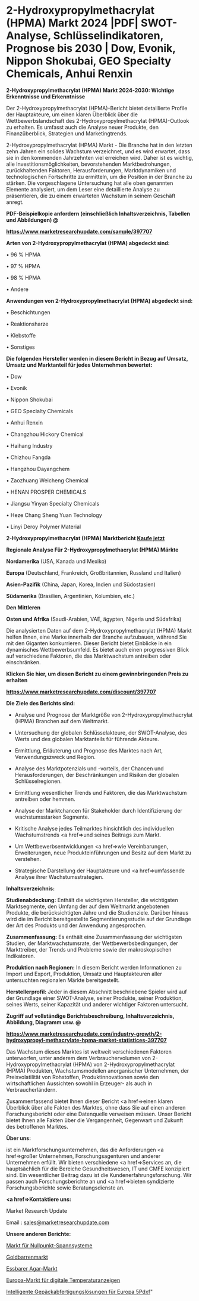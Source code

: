 # 2-Hydroxypropylmethacrylat (HPMA) Markt 2024 |PDF| SWOT-Analyse, Schlüsselindikatoren, Prognose bis 2030 | Dow, Evonik, Nippon Shokubai, GEO Specialty Chemicals, Anhui Renxin

<strong>2-Hydroxypropylmethacrylat (HPMA) Markt 2024-2030: Wichtige Erkenntnisse und Erkenntnisse</strong>

Der 2-Hydroxypropylmethacrylat (HPMA)-Bericht bietet detaillierte Profile der Hauptakteure, um einen klaren Überblick über die Wettbewerbslandschaft des 2-Hydroxypropylmethacrylat (HPMA)-Outlook zu erhalten. Es umfasst auch die Analyse neuer Produkte, den Finanzüberblick, Strategien und Marketingtrends.

2-Hydroxypropylmethacrylat (HPMA) Markt - Die Branche hat in den letzten zehn Jahren ein solides Wachstum verzeichnet, und es wird erwartet, dass sie in den kommenden Jahrzehnten viel erreichen wird. Daher ist es wichtig, alle Investitionsmöglichkeiten, bevorstehenden Marktbedrohungen, zurückhaltenden Faktoren, Herausforderungen, Marktdynamiken und technologischen Fortschritte zu ermitteln, um die Position in der Branche zu stärken. Die vorgeschlagene Untersuchung hat alle oben genannten Elemente analysiert, um dem Leser eine detaillierte Analyse zu präsentieren, die zu einem erwarteten Wachstum in seinem Geschäft anregt.



<strong><b>PDF-Beispielkopie anfordern (einschließlich Inhaltsverzeichnis, Tabellen und Abbildungen) @ </b></strong>

<strong><a href=https://www.marketresearchupdate.com/sample/397707>

<strong>https://www.marketresearchupdate.com/sample/397707</u></a></strong></strong>



<strong>Arten von 2-Hydroxypropylmethacrylat (HPMA) abgedeckt sind:</strong>

• 96 % HPMA

• 97 % HPMA

• 98 % HPMA

• Andere



<strong>Anwendungen von 2-Hydroxypropylmethacrylat (HPMA) abgedeckt sind:</strong>

• Beschichtungen

• Reaktionsharze

• Klebstoffe

• Sonstiges



<strong>Die folgenden Hersteller werden in diesem Bericht in Bezug auf Umsatz, Umsatz und Marktanteil für jedes Unternehmen bewertet:</strong>

• Dow

• Evonik

• Nippon Shokubai

• GEO Specialty Chemicals

• Anhui Renxin

• Changzhou Hickory Chemical

• Haihang Industry

• Chizhou Fangda

• Hangzhou Dayangchem

• Zaozhuang Weicheng Chemical

• HENAN PROSPER CHEMICALS

• Jiangsu Yinyan Specialty Chemicals

• Heze Chang Sheng Yuan Technology

• Linyi Deroy Polymer Material



<strong>2-Hydroxypropylmethacrylat (HPMA) Marktbericht <a href=https://www.marketresearchupdate.com/buynow/397707>Kaufe jetzt</a></strong>



<strong>Regionale Analyse Für 2-Hydroxypropylmethacrylat (HPMA) Märkte</strong>



<strong>Nordamerika</strong> (USA, Kanada und Mexiko)



<strong>Europa</strong> (Deutschland, Frankreich, Großbritannien, Russland und Italien)



<strong>Asien-Pazifik</strong> (China, Japan, Korea, Indien und Südostasien)



<strong>Südamerika</strong> (Brasilien, Argentinien, Kolumbien, etc.)



<strong>Den Mittleren</strong> 

<strong>Osten und Afrika</strong> (Saudi-Arabien, VAE, ägypten, Nigeria und Südafrika)

Die analysierten Daten auf dem 2-Hydroxypropylmethacrylat (HPMA) Markt helfen Ihnen, eine Marke innerhalb der Branche aufzubauen, während Sie mit den Giganten konkurrieren. Dieser Bericht bietet Einblicke in ein dynamisches Wettbewerbsumfeld. Es bietet auch einen progressiven Blick auf verschiedene Faktoren, die das Marktwachstum antreiben oder einschränken.



<strong>Klicken Sie hier, um diesen Bericht zu einem gewinnbringenden Preis zu erhalten
</strong>

<strong><a href=https://www.marketresearchupdate.com/discount/397707>https://www.marketresearchupdate.com/discount/397707</b></u></strong></a>



<strong>Die Ziele des Berichts sind:</strong>

- Analyse und Prognose der Marktgröße von 2-Hydroxypropylmethacrylat (HPMA) Branchen auf dem Weltmarkt.

- Untersuchung der globalen Schlüsselakteure, der SWOT-Analyse, des Werts und des globalen Marktanteils für führende Akteure.

- Ermittlung, Erläuterung und Prognose des Marktes nach Art, Verwendungszweck und Region.

- Analyse des Marktpotenzials und -vorteils, der Chancen und Herausforderungen, der Beschränkungen und Risiken der globalen Schlüsselregionen.

- Ermittlung wesentlicher Trends und Faktoren, die das Marktwachstum antreiben oder hemmen.

- Analyse der Marktchancen für Stakeholder durch Identifizierung der wachstumsstarken Segmente.

- Kritische Analyse jedes Teilmarktes hinsichtlich des individuellen Wachstumstrends <a href=>und</a> seines Beitrags zum Markt.

- Um Wettbewerbsentwicklungen <a href=>wie</a> Vereinbarungen, Erweiterungen, neue Produkteinführungen und Besitz auf dem Markt zu verstehen.

- Strategische Darstellung der Hauptakteure und <a href=>umfas</a>sende Analyse ihrer Wachstumsstrategien.



<strong>Inhaltsverzeichnis:</strong>



<strong>Studienabdeckung:</strong> Enthält die wichtigsten Hersteller, die wichtigsten Marktsegmente, den Umfang der auf dem Weltmarkt angebotenen Produkte, die berücksichtigten Jahre und die Studienziele. Darüber hinaus wird die im Bericht bereitgestellte Segmentierungsstudie auf der Grundlage der Art des Produkts und der Anwendung angesprochen.



<strong>Zusammenfassung:</strong> Es enthält eine Zusammenfassung der wichtigsten Studien, der Marktwachstumsrate, der Wettbewerbsbedingungen, der Markttreiber, der Trends und Probleme sowie der makroskopischen Indikatoren.



<strong>Produktion nach Regionen:</strong> In diesem Bericht werden Informationen zu Import und Export, Produktion, Umsatz und Hauptakteuren aller untersuchten regionalen Märkte bereitgestellt.



<strong>Herstellerprofil:</strong> Jeder in diesem Abschnitt beschriebene Spieler wird auf der Grundlage einer SWOT-Analyse, seiner Produkte, seiner Produktion, seines Werts, seiner Kapazität und anderer wichtiger Faktoren untersucht.



<strong><b>Zugriff auf vollständige Berichtsbeschreibung, Inhaltsverzeichnis, Abbildung, Diagramm usw. @ </b></strong>

<strong><a href=https://www.marketresearchupdate.com/industry-growth/2-hydroxypropyl-methacrylate-hpma-market-statistices-397707>https://www.marketresearchupdate.com/industry-growth/2-hydroxypropyl-methacrylate-hpma-market-statistices-397707</a></strong>

Das Wachstum dieses Marktes ist weltweit verschiedenen Faktoren unterworfen, unter anderem dem Verbrauchervolumen von 2-Hydroxypropylmethacrylat (HPMA) von 2-Hydroxypropylmethacrylat (HPMA) Produkten, Wachstumsmodellen anorganischer Unternehmen, der Preisvolatilität von Rohstoffen, Produktinnovationen sowie den wirtschaftlichen Aussichten sowohl in Erzeuger- als auch in Verbraucherländern.

Zusammenfassend bietet Ihnen dieser Bericht <a href=>einen</a> klaren Überblick über alle Fakten des Marktes, ohne dass Sie auf einen anderen Forschungsbericht oder eine Datenquelle verweisen müssen. Unser Bericht bietet Ihnen alle Fakten über die Vergangenheit, Gegenwart und Zukunft des betroffenen Marktes.



<strong>Über uns:</strong>

 ist ein Marktforschungsunternehmen, das die Anforderungen <a href=>großer</a> Unternehmen, Forschungsagenturen und anderer Unternehmen erfüllt. Wir bieten verschiedene <a href=>Services</a> an, die hauptsächlich für die Bereiche Gesundheitswesen, IT und CMFE konzipiert sind. Ein wesentlicher Beitrag dazu ist die Kundenerfahrungsforschung. Wir passen auch Forschungsberichte an und <a href=>bieten</a> syndizierte Forschungsberichte sowie Beratungsdienste an.



<strong><a href=>Kontaktiere uns:</a></strong>

Market Research Update

Email : sales@marketresearchupdate.com



<strong>Unsere anderen Berichte:</strong>

<a href=https://www.linkedin.com/pulse/zero-point-clamping-system-market-witness-huge>Markt für Nullpunkt-Spannsysteme</a>

<a href=https://www.linkedin.com/pulse/gold-bullion-market-2023-analysis-growth-drivers>Goldbarrenmarkt</a>

<a href=https://www.linkedin.com/pulse/edible-agar-market-size-trends-consumption>Essbarer Agar-Markt</a>

<a href=https://www.linkedin.com/pulse/europe-digital-temperature-indicators-market>Europa-Markt für digitale Temperaturanzeigen</a>

<a href=https://www.linkedin.com/pulse/europe-smart-baggage-handling-solutions-5pdxf/>Intelligente Gepäckabfertigungslösungen für Europa 5Pdxf</a>"
